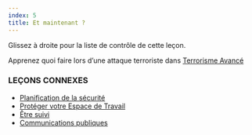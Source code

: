 ```yaml
---
index: 5
title: Et maintenant ?
---
```

Glissez à droite pour la liste de contrôle de cette leçon.

Apprenez quoi faire lors d’une attaque terroriste dans [Terrorisme Avancé](umbrella://incident-response/terrorism/advanced)

### LEÇONS CONNEXES

*   [Planification de la sécurité](umbrella://assess-your-risk/security-planning)
*   [Protéger votre Espace de Travail](umbrella://information/protect-your-workspace) 
*   [Être suivi](umbrella://work/being-followed/beginner)
*   [Communications publiques](umbrella://work/public-communications)